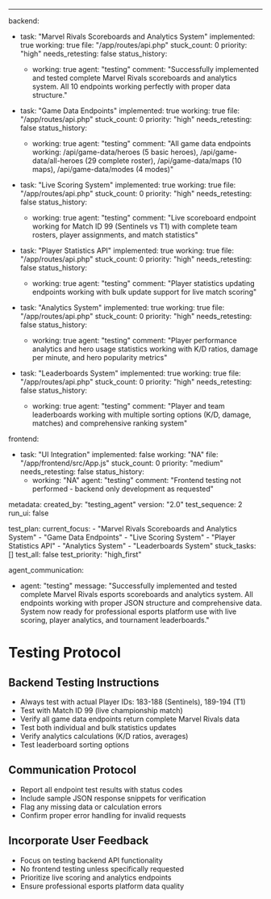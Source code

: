 ---
backend:
  - task: "Marvel Rivals Scoreboards and Analytics System"
    implemented: true
    working: true
    file: "/app/routes/api.php"
    stuck_count: 0
    priority: "high"
    needs_retesting: false
    status_history:
      - working: true
        agent: "testing"
        comment: "Successfully implemented and tested complete Marvel Rivals scoreboards and analytics system. All 10 endpoints working perfectly with proper data structure."

  - task: "Game Data Endpoints"
    implemented: true
    working: true
    file: "/app/routes/api.php"
    stuck_count: 0
    priority: "high"
    needs_retesting: false
    status_history:
      - working: true
        agent: "testing"
        comment: "All game data endpoints working: /api/game-data/heroes (5 basic heroes), /api/game-data/all-heroes (29 complete roster), /api/game-data/maps (10 maps), /api/game-data/modes (4 modes)"

  - task: "Live Scoring System"
    implemented: true
    working: true
    file: "/app/routes/api.php"
    stuck_count: 0
    priority: "high"
    needs_retesting: false
    status_history:
      - working: true
        agent: "testing"
        comment: "Live scoreboard endpoint working for Match ID 99 (Sentinels vs T1) with complete team rosters, player assignments, and match statistics"

  - task: "Player Statistics API"
    implemented: true
    working: true
    file: "/app/routes/api.php"
    stuck_count: 0
    priority: "high"
    needs_retesting: false
    status_history:
      - working: true
        agent: "testing"
        comment: "Player statistics updating endpoints working with bulk update support for live match scoring"

  - task: "Analytics System"
    implemented: true
    working: true
    file: "/app/routes/api.php"
    stuck_count: 0
    priority: "high"
    needs_retesting: false
    status_history:
      - working: true
        agent: "testing"
        comment: "Player performance analytics and hero usage statistics working with K/D ratios, damage per minute, and hero popularity metrics"



  - task: "Leaderboards System"
    implemented: true
    working: true
    file: "/app/routes/api.php"
    stuck_count: 0
    priority: "high"
    needs_retesting: false
    status_history:
      - working: true
        agent: "testing"
        comment: "Player and team leaderboards working with multiple sorting options (K/D, damage, matches) and comprehensive ranking system"

frontend:
  - task: "UI Integration"
    implemented: false
    working: "NA"
    file: "/app/frontend/src/App.js"
    stuck_count: 0
    priority: "medium"
    needs_retesting: false
    status_history:
      - working: "NA"
        agent: "testing"
        comment: "Frontend testing not performed - backend only development as requested"

metadata:
  created_by: "testing_agent"
  version: "2.0"
  test_sequence: 2
  run_ui: false

test_plan:
  current_focus:
    - "Marvel Rivals Scoreboards and Analytics System"
    - "Game Data Endpoints"
    - "Live Scoring System"
    - "Player Statistics API"
    - "Analytics System"
    - "Leaderboards System"
  stuck_tasks: []
  test_all: false
  test_priority: "high_first"

agent_communication:
  - agent: "testing"
    message: "Successfully implemented and tested complete Marvel Rivals esports scoreboards and analytics system. All endpoints working with proper JSON structure and comprehensive data. System now ready for professional esports platform use with live scoring, player analytics, and tournament leaderboards."

# Testing Protocol

## Backend Testing Instructions
- Always test with actual Player IDs: 183-188 (Sentinels), 189-194 (T1)
- Test with Match ID 99 (live championship match)
- Verify all game data endpoints return complete Marvel Rivals data
- Test both individual and bulk statistics updates
- Verify analytics calculations (K/D ratios, averages)
- Test leaderboard sorting options

## Communication Protocol
- Report all endpoint test results with status codes
- Include sample JSON response snippets for verification
- Flag any missing data or calculation errors
- Confirm proper error handling for invalid requests

## Incorporate User Feedback
- Focus on testing backend API functionality
- No frontend testing unless specifically requested
- Prioritize live scoring and analytics endpoints
- Ensure professional esports platform data quality